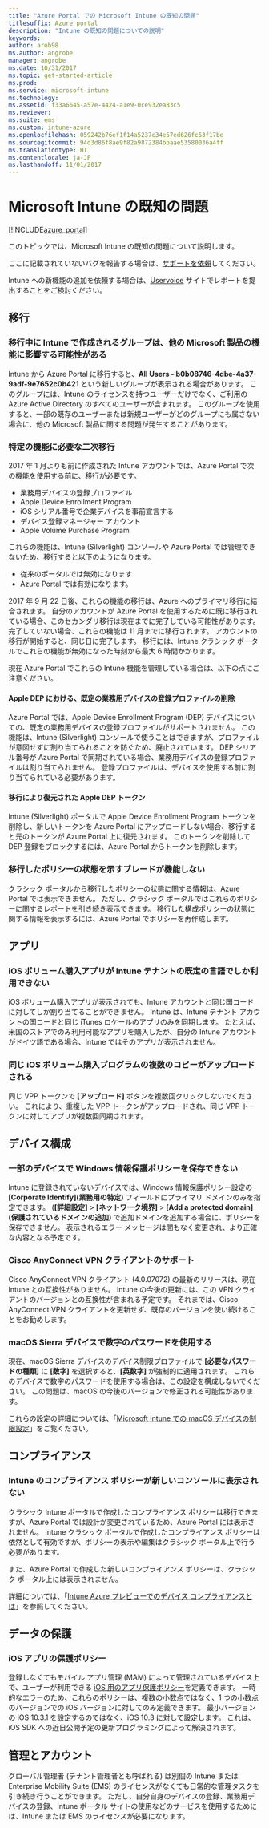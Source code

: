 ```yaml
---
title: "Azure Portal での Microsoft Intune の既知の問題"
titlesuffix: Azure portal
description: "Intune の既知の問題についての説明"
keywords: 
author: arob98
ms.author: angrobe
manager: angrobe
ms.date: 10/31/2017
ms.topic: get-started-article
ms.prod: 
ms.service: microsoft-intune
ms.technology: 
ms.assetid: f33a6645-a57e-4424-a1e9-0ce932ea83c5
ms.reviewer: 
ms.suite: ems
ms.custom: intune-azure
ms.openlocfilehash: 059242b76ef1f14a5237c34e57ed626fc53f17be
ms.sourcegitcommit: 94d3d86f8ae9f82a9872384bbaae53580036a4ff
ms.translationtype: HT
ms.contentlocale: ja-JP
ms.lasthandoff: 11/01/2017
---
```

# <a name="known-issues-in-microsoft-intune"></a>Microsoft Intune の既知の問題


[!INCLUDE[azure_portal](./includes/azure_portal.md)]


このトピックでは、Microsoft Intune の既知の問題について説明します。

ここに記載されていないバグを報告する場合は、[サポートを依頼](get-support.md)してください。

Intune への新機能の追加を依頼する場合は、[Uservoice](https://microsoftintune.uservoice.com/forums/291681-ideas/category/189016-azure-admin-console) サイトでレポートを提出することをご検討ください。

## <a name="migration"></a>移行

### <a name="groups-created-by-intune-during-migration-might-affect-functionality-of-other-microsoft-products"></a>移行中に Intune で作成されるグループは、他の Microsoft 製品の機能に影響する可能性がある

Intune から Azure Portal に移行すると、**All Users - b0b08746-4dbe-4a37-9adf-9e7652c0b421** という新しいグループが表示される場合があります。 このグループには、Intune のライセンスを持つユーザーだけでなく、ご利用の Azure Active Directory のすべてのユーザーが含まれます。 このグループを使用すると、一部の既存のユーザーまたは新規ユーザーがどのグループにも属さない場合に、他の Microsoft 製品に関する問題が発生することがあります。

### <a name="secondary-migration-required-for-select-capabilities"></a>特定の機能に必要な二次移行

2017 年 1 月よりも前に作成された Intune アカウントでは、Azure Portal で次の機能を使用する前に、移行が必要です。

- 業務用デバイスの登録プロファイル
- Apple Device Enrollment Program
- iOS シリアル番号で企業デバイスを事前宣言する
- デバイス登録マネージャー アカウント
- Apple Volume Purchase Program

これらの機能は、Intune (Silverlight) コンソールや Azure Portal では管理できないため、移行すると以下のようになります。
- 従来のポータルでは無効になります
- Azure Portal では有効になります。  

2017 年 9 月 22 日後、これらの機能の移行は、Azure へのプライマリ移行に結合されます。 自分のアカウントが Azure Portal を使用するために既に移行されている場合、このセカンダリ移行は現在までに完了している可能性があります。 完了していない場合、これらの機能は 11 月までに移行されます。 アカウントの移行が開始すると、同じ日に完了します。 移行には、Intune クラシック ポータルでこれらの機能が無効になった時刻から最大 6 時間かかります。

現在 Azure Portal でこれらの Intune 機能を管理している場合は、以下の点にご注意ください。

#### <a name="removes-default-corporate-device-enrollment-profiles-in-apple-dep"></a>Apple DEP における、既定の業務用デバイスの登録プロファイルの削除
Azure Portal では、Apple Device Enrollment Program (DEP) デバイスについての、既定の業務用デバイスの登録プロファイルがサポートされません。 この機能は、Intune (Silverlight) コンソールで使うことはできますが、プロファイルが意図せずに割り当てられることを防ぐため、廃止されています。 DEP シリアル番号が Azure Portal で同期されている場合、業務用デバイスの登録プロファイルは割り当てられません。 登録プロファイルは、デバイスを使用する前に割り当てられている必要があります。

#### <a name="apple-dep-token-restored-with-migration"></a>移行により復元された Apple DEP トークン

Intune (Silverlight) ポータルで Apple Device Enrollment Program トークンを削除し、新しいトークンを Azure Portal にアップロードしない場合、移行すると元のトークンが Azure Portal 上に復元されます。 このトークンを削除して DEP 登録をブロックするには、Azure Portal からトークンを削除します。

### <a name="status-blades-for-migrated-policies-do-not-work"></a>移行したポリシーの状態を示すブレードが機能しない

クラシック ポータルから移行したポリシーの状態に関する情報は、Azure Portal では表示できません。 ただし、クラシック ポータルではこれらのポリシーに関するレポートを引き続き表示できます。 移行した構成ポリシーの状態に関する情報を表示するには、Azure Portal でポリシーを再作成します。

## <a name="apps"></a>アプリ

### <a name="ios-volume-purchased-apps-only-available-in-default-intune-tenant-language"></a>iOS ボリューム購入アプリが Intune テナントの既定の言語でしか利用できない
iOS ボリューム購入アプリが表示されても、Intune アカウントと同じ国コードに対してしか割り当てることができません。 Intune は、Intune テナント アカウントの国コードと同じ iTunes ロケールのアプリのみを同期します。 たとえば、米国のストアでのみ利用可能なアプリを購入したが、自分の Intune アカウントがドイツ語である場合、Intune ではそのアプリが表示されません。

### <a name="multiple-copies-of-the-same-ios-volume-purchase-program-are-uploaded"></a>同じ iOS ボリューム購入プログラムの複数のコピーがアップロードされる
同じ VPP トークンで **[アップロード]** ボタンを複数回クリックしないでください。 これにより、重複した VPP トークンがアップロードされ、同じ VPP トークンに対してアプリが複数回同期されます。

<!-- ## Groups -->

## <a name="device-configuration"></a>デバイス構成

### <a name="you-cannot-save-a-windows-information-protection-policy-for-some-devices"></a>一部のデバイスで Windows 情報保護ポリシーを保存できない

Intune に登録されていないデバイスでは、Windows 情報保護ポリシー設定の **[Corporate Identify]\(業務用の特定\)** フィールドにプライマリ ドメインのみを指定できます。
(**[詳細設定]** > **[ネットワーク境界]** > **[Add a protected domain]\(保護されているドメインの追加\)** で追加ドメインを追加する場合に、ポリシーを保存できません。 表示されるエラー メッセージは間もなく変更され、より正確な内容となる予定です。

### <a name="cisco-anyconnect-vpn-client-support"></a>Cisco AnyConnect VPN クライアントのサポート

Cisco AnyConnect VPN クライアント (4.0.07072) の最新のリリースは、現在 Intune との互換性がありません。
Intune の今後の更新には、この VPN クライアントのバージョンとの互換性が含まれる予定です。 それまでは、Cisco AnyConnect VPN クライアントを更新せず、既存のバージョンを使い続けることをお勧めします。

### <a name="using-the-numeric-password-type-with-macos-sierra-devices"></a>macOS Sierra デバイスで数字のパスワードを使用する

現在、macOS Sierra デバイスのデバイス制限プロファイルで **[必要なパスワードの種類]** に **[数字]** を選択すると、**[英数字]** が強制的に適用されます。 これらのデバイスで数字のパスワードを使用する場合は、この設定を構成しないでください。
この問題は、macOS の今後のバージョンで修正される可能性があります。

これらの設定の詳細については、「[Microsoft Intune での macOS デバイスの制限設定](device-restrictions-macos.md)」をご覧ください。

## <a name="compliance"></a>コンプライアンス

### <a name="compliance-policies-from-intune-do-not-show-up-in-new-console"></a>Intune のコンプライアンス ポリシーが新しいコンソールに表示されない

クラシック Intune ポータルで作成したコンプライアンス ポリシーは移行できますが、Azure Portal では設計が変更されているため、Azure Portal には表示されません。 Intune クラシック ポータルで作成したコンプライアンス ポリシーは依然として有効ですが、ポリシーの表示や編集はクラシック ポータル上で行う必要があります。

また、Azure Portal で作成した新しいコンプライアンス ポリシーは、クラシック ポータル上には表示されません。

詳細については、「[Intune Azure プレビューでのデバイス コンプライアンスとは](device-compliance.md)」を参照してください。

<!-- ## Enrollment -->


## <a name="data-protection"></a>データの保護

### <a name="ios-app-protection-policies"></a>iOS アプリの保護ポリシー

登録しなくてもモバイル アプリ管理 (MAM) によって管理されているデバイス上で、ユーザーが利用できる [iOS 用のアプリ保護ポリシー](app-protection-policy-settings-ios.md)を定義できます。 一時的なエラーのため、これらのポリシーは、複数の小数点ではなく、1 つの小数点のバージョンでの iOS バージョンに対してのみ定義できます。 最小バージョンの iOS 10.3.1 を設定するのではなく、iOS 10.3 に対して設定します。 これは、iOS SDK への近日公開予定の更新プログラミングによって解決されます。


## <a name="administration-and-accounts"></a>管理とアカウント

グローバル管理者 (テナント管理者とも呼ばれる) は別個の Intune または Enterprise Mobility Suite (EMS) のライセンスがなくても日常的な管理タスクを引き続き行うことができます。 ただし、自分自身のデバイスの登録、業務用デバイスの登録、Intune ポータル サイトの使用などのサービスを使用するためには、Intune または EMS のライセンスが必要になります。

<!-- ## Additional items -->
